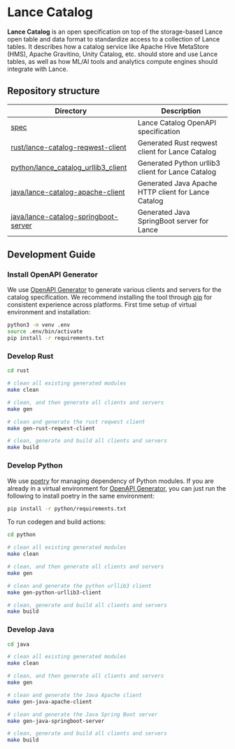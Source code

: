 # Lance Catalog

**Lance Catalog** is an open specification on top of the storage-based Lance open table and data format
to standardize access to a collection of Lance tables.
It describes how a catalog service like Apache Hive MetaStore (HMS), Apache Gravitino, Unity Catalog, etc.
should store and use Lance tables, as well as how ML/AI tools and analytics compute engines
should integrate with Lance.

## Repository structure

| Directory                                                                      | Description                                         |
|--------------------------------------------------------------------------------|-----------------------------------------------------|
| [spec](./spec)                                                                 | Lance Catalog OpenAPI specification                 |
| [rust/lance-catalog-reqwest-client](./rust/lance-catalog-reqwest-client)       | Generated Rust reqwest client for Lance Catalog     |
| [python/lance_catalog_urllib3_client](./python/lance_catalog_urllib3_client)   | Generated Python urllib3 client for Lance Catalog   |
| [java/lance-catalog-apache-client](./java/lance-catalog-apache-client)         | Generated Java Apache HTTP client for Lance Catalog |
| [java/lance-catalog-springboot-server](./java/lance-catalog-springboot-server) | Generated Java SpringBoot server for Lance          |

## Development Guide

### Install OpenAPI Generator

We use [OpenAPI Generator](https://github.com/OpenAPITools/openapi-generator) 
to generate various clients and servers for the catalog specification.
We recommend installing the tool through [pip](https://pypi.org/project/openapi-generator-cli/) 
for consistent experience across platforms.
First time setup of virtual environment and installation:

```bash
python3 -m venv .env
source .env/bin/activate
pip install -r requirements.txt
```

### Develop Rust

```bash
cd rust

# clean all existing generated modules
make clean

# clean, and then generate all clients and servers
make gen 

# clean and generate the rust reqwest client
make gen-rust-reqwest-client

# clean, generate and build all clients and servers
make build
```

### Develop Python

We use [poetry](https://python-poetry.org/) for managing dependency of Python modules.
If you are already in a virtual environment for [OpenAPI Generator](#install-openapi-generator),
you can just run the following to install poetry in the same environment:

```bash
pip install -r python/requirements.txt
```

To run codegen and build actions:

```bash
cd python

# clean all existing generated modules
make clean

# clean, and then generate all clients and servers
make gen 

# clean and generate the python urllib3 client
make gen-python-urllib3-client

# clean, generate and build all clients and servers
make build
```

### Develop Java

```bash
cd java

# clean all existing generated modules
make clean

# clean, and then generate all clients and servers
make gen 

# clean and generate the Java Apache client
make gen-java-apache-client

# clean and generate the Java Spring Boot server
make gen-java-springboot-server

# clean, generate and build all clients and servers
make build
```

